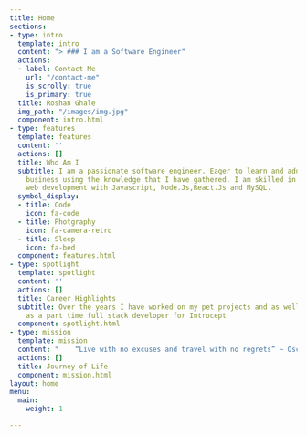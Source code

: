 ```yaml
---
title: Home
sections:
- type: intro
  template: intro
  content: "> ### I am a Software Engineer"
  actions:
  - label: Contact Me
    url: "/contact-me"
    is_scrolly: true
    is_primary: true
  title: Roshan Ghale
  img_path: "/images/img.jpg"
  component: intro.html
- type: features
  template: features
  content: ''
  actions: []
  title: Who Am I
  subtitle: I am a passionate software engineer. Eager to learn and add value to the
    business using the knowledge that I have gathered. I am skilled in full stack
    web development with Javascript, Node.Js,React.Js and MySQL.
  symbol_display:
  - title: Code
    icon: fa-code
  - title: Photgraphy
    icon: fa-camera-retro
  - title: Sleep
    icon: fa-bed
  component: features.html
- type: spotlight
  template: spotlight
  content: ''
  actions: []
  title: Career Highlights
  subtitle: Over the years I have worked on my pet projects and as well as worked
    as a part time full stack developer for Introcept
  component: spotlight.html
- type: mission
  template: mission
  content: "    “Live with no excuses and travel with no regrets” ~ Oscar Wilde."
  actions: []
  title: Journey of Life
  component: mission.html
layout: home
menu:
  main:
    weight: 1

---
```

